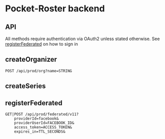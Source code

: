 Pocket-Roster backend
============

API
------------

All methods require authentication via OAuth2 unless stated otherwise. 
See [registerFederated](#registerfederated) on how to sign in


createOrganizer
---------------
    
    POST /api/prod/org?name=STRING
    
createSeries
------------

    

registerFederated
-----------------
    
    GET|POST /api/prod/federated/v11?
        providerId=facebook&
        providerUserId=FACEBOOK_ID&
        access_token=ACCESS_TOKEN&
        expires_in=TTL_SECONDS&
        
